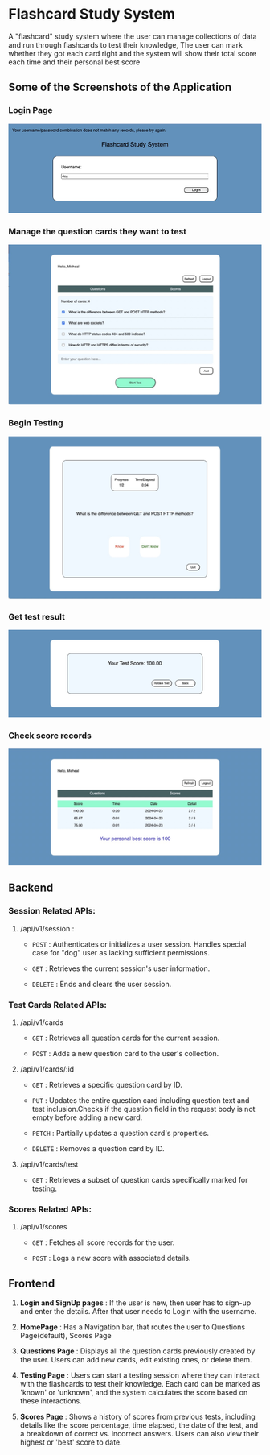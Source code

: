 # Flashcard Study System

A "flashcard" study system where the user can manage collections of data and run through flashcards to test their knowledge, The user can mark whether they got each card right and the system will show their total score each time and their personal best score

## Some of the Screenshots of the Application

### Login Page

![Login Page](app-screenshots/loginPage.jpg)

### Manage the question cards they want to test

![Manage question cards](app-screenshots/questionsCards.jpg)

### Begin Testing

![Begin Testing](app-screenshots/test.jpg)

### Get test result

![Get test result](app-screenshots/testResult.jpg)

### Check score records

![Check scores records](app-screenshots/scoreRecords.jpg)

## Backend

### Session Related APIs:

1. /api/v1/session :

    - `POST` : Authenticates or initializes a user session. Handles special case for "dog" user as lacking sufficient permissions.

    - `GET` : Retrieves the current session's user information.
    
    - `DELETE` : Ends and clears the user session.

### Test Cards Related APIs:
1. /api/v1/cards

    - `GET` : Retrieves all question cards for the current session.

    - `POST` : Adds a new question card to the user's collection.

2. /api/v1/cards/:id

    - `GET` :  Retrieves a specific question card by ID.

    - `PUT` : Updates the entire question card including question text and test inclusion.Checks if the question field in the request body is not empty before adding a new card.

    - `PETCH` : Partially updates a question card's properties.

    - `DELETE` : Removes a question card by ID.

3. /api/v1/cards/test

    - `GET` :  Retrieves a subset of question cards specifically marked for testing.
    
### Scores Related APIs:

1. /api/v1/scores

    - `GET` : Fetches all score records for the user.

    - `POST` : Logs a new score with associated details.

## Frontend

1. **Login and SignUp pages** : If the user is new, then user has to sign-up and enter the details. After that user needs to Login with the username.

1. **HomePage** : Has a Navigation bar, that routes the user to Questions Page(default), Scores Page

1. **Questions Page** : Displays all the question cards previously created by the user. Users can add new cards, edit existing ones, or delete them.

1. **Testing Page** : Users can start a testing session where they can interact with the flashcards to test their knowledge. Each card can be marked as 'known' or 'unknown', and the system calculates the score based on these interactions.

1. **Scores Page** : Shows a history of scores from previous tests, including details like the score percentage, time elapsed, the date of the test, and a breakdown of correct vs. incorrect answers. Users can also view their highest or 'best' score to date.
